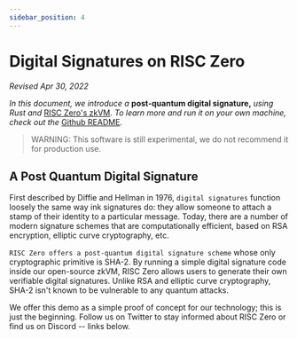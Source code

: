```yaml
---
sidebar_position: 4
---
```


# Digital Signatures on RISC Zero

*Revised Apr 30, 2022*

*In this document, we introduce a* **post-quantum digital signature,** *using Rust and* [RISC Zero's zkVM](what_is_risc_zero.md). *To learn more and run it on your own machine, check out the* [Github README](https://github.com/risc0/risc0/tree/main/examples/rust/digital_signature).
> WARNING: This software is still experimental, we do not recommend it for production use.

## A Post Quantum Digital Signature

First described by Diffie and Hellman in 1976, `digital signatures` function loosely the same way ink signatures do: they allow someone to attach a stamp of their identity to a particular message. Today, there are a number of modern signature schemes that are computationally efficient, based on RSA encryption, elliptic curve cryptography, etc. 

`RISC Zero offers a post-quantum digital signature scheme` whose only cryptographic primitive is SHA-2. By running a simple digital signature code inside our open-source zkVM, RISC Zero allows users to generate their own verifiable digital signatures. Unlike RSA and elliptic curve cryptography, SHA-2 isn't known to be vulnerable to any quantum attacks.

We offer this demo as a simple proof of concept for our technology; this is just the beginning. Follow us on Twitter to stay informed about RISC Zero or find us on Discord -- links below.
